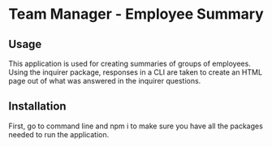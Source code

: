 # Team Manager - Employee Summary

## Usage
This application is used for creating summaries of groups of employees. Using the inquirer package, responses in a CLI are taken to create an HTML page out of what was answered in the inquirer questions.

## Installation
First, go to command line and npm i to make sure you have all the packages needed to run the application.

